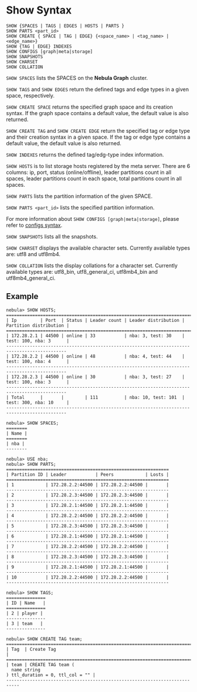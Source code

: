 # Show Syntax

```ngql
SHOW {SPACES | TAGS | EDGES | HOSTS | PARTS }
SHOW PARTS <part_id>
SHOW CREATE { SPACE | TAG | EDGE} {<space_name> | <tag_name> | <edge_name>}
SHOW {TAG | EDGE} INDEXES
SHOW CONFIGS [graph|meta|storage]
SHOW SNAPSHOTS
SHOW CHARSET
SHOW COLLATION
```

`SHOW SPACES` lists the SPACES on the **Nebula Graph** cluster.

`SHOW TAGS` and `SHOW EDGES` return the defined tags and edge types in a given space, respectively.

`SHOW CREATE SPACE` returns the specified graph space and its creation syntax. If the graph space contains a default value, the default value is also returned.

`SHOW CREATE TAG` and `SHOW CREATE EDGE` return the specified tag or edge type and their creation syntax in a given space. If the tag or edge type contains a default value, the default value is also returned.

`SHOW INDEXES` returns the defined tag/edg-type index information.

`SHOW HOSTS` is to list storage hosts registered by the meta server. There are 6 columns: ip, port, status (online/offline), leader partitions count in all spaces, leader partitions count in each space, total partitions count in all spaces.

`SHOW PARTS` lists the partition information of the given SPACE.

`SHOW PARTS <part_id>` lists the specified partition information.

For more information about `SHOW CONFIGS [graph|meta|storage]`, please refer to [configs syntax](../../../3.build-develop-and-administration/3.deploy-and-administrations/server-administration/configuration-statements/configs-syntax.md).

`SHOW SNAPSHOTS` lists all the snapshots.

`SHOW CHARSET` displays the available character sets. Currently available types are: utf8 and utf8mb4.

`SHOW COLLATION` lists the display collations for a character set. Currently available types are: utf8_bin, utf8_general_ci, utf8mb4_bin and utf8mb4_general_ci.

## Example

```ngql
nebula> SHOW HOSTS;
=============================================================================================
| Ip         | Port  | Status | Leader count | Leader distribution | Partition distribution |
=============================================================================================
| 172.28.2.1 | 44500 | online | 33           | nba: 3, test: 30    | test: 100, nba: 3      |
---------------------------------------------------------------------------------------------
| 172.28.2.2 | 44500 | online | 48           | nba: 4, test: 44    | test: 100, nba: 4      |
---------------------------------------------------------------------------------------------
| 172.28.2.3 | 44500 | online | 30           | nba: 3, test: 27    | test: 100, nba: 3      |
---------------------------------------------------------------------------------------------
| Total      |       |        | 111          | nba: 10, test: 101  | test: 300, nba: 10     |
---------------------------------------------------------------------------------------------

nebula> SHOW SPACES;
========
| Name |
========
| nba |
--------

nebula> USE nba;
nebula> SHOW PARTS;
==============================================================
| Partition ID | Leader           | Peers            | Losts |
==============================================================
| 1            | 172.28.2.2:44500 | 172.28.2.2:44500 |       |
--------------------------------------------------------------
| 2            | 172.28.2.3:44500 | 172.28.2.3:44500 |       |
--------------------------------------------------------------
| 3            | 172.28.2.1:44500 | 172.28.2.1:44500 |       |
--------------------------------------------------------------
| 4            | 172.28.2.2:44500 | 172.28.2.2:44500 |       |
--------------------------------------------------------------
| 5            | 172.28.2.3:44500 | 172.28.2.3:44500 |       |
--------------------------------------------------------------
| 6            | 172.28.2.1:44500 | 172.28.2.1:44500 |       |
--------------------------------------------------------------
| 7            | 172.28.2.2:44500 | 172.28.2.2:44500 |       |
--------------------------------------------------------------
| 8            | 172.28.2.3:44500 | 172.28.2.3:44500 |       |
--------------------------------------------------------------
| 9            | 172.28.2.1:44500 | 172.28.2.1:44500 |       |
--------------------------------------------------------------
| 10           | 172.28.2.2:44500 | 172.28.2.2:44500 |       |
--------------------------------------------------------------

nebula> SHOW TAGS;
===============
| ID | Name   |
===============
| 2 | player |
---------------
| 3 | team   |
---------------

nebula> SHOW CREATE TAG team;
===========================================================================
| Tag  | Create Tag                                                       |
===========================================================================
| team | CREATE TAG team (
  name string
) ttl_duration = 0, ttl_col = "" |
---------------------------------------------------------------------------
```
